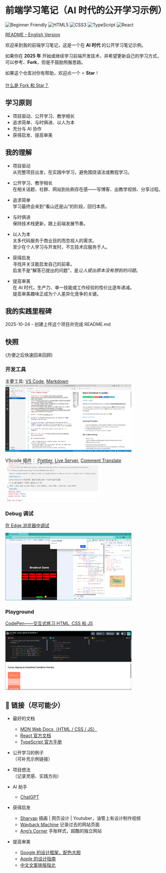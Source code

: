 # 前端学习笔记（AI 时代的公开学习示例）

![Beginner Friendly](https://img.shields.io/badge/Beginner%20Friendly-00C853?logo=handshake&logoColor=white&style=flat-square)
![HTML5](https://img.shields.io/badge/HTML5-E34F26?logo=html5&logoColor=white&style=flat-square)
![CSS3](https://img.shields.io/badge/CSS3-1572B6?logo=css3&logoColor=white&style=flat-square)
![TypeScript](https://img.shields.io/badge/TypeScript-3178C6?logo=typescript&logoColor=white&style=flat-square)
![React](https://img.shields.io/badge/React-61DAFB?logo=react&logoColor=black&style=flat-square)

[README - English Version](./README.md)

欢迎来到我的前端学习笔记，这是一个在 **AI 时代** 的公开学习笔记示例。

如果你在 **2025 年** 开始或继续学习前端开发技术，并希望更新自己的学习方式，可以参考、**Fork**，但是不鼓励照搬思路。

如果这个仓库对你有帮助，欢迎点一个 ⭐️ **Star**！

[什么是 Fork 和 Star？](https://www.cnblogs.com/bibi-feiniaoyuan/p/9519467.html)

## 学习原则

- 项目驱动、公开学习、教学相长
- 追求简单、与时俱进、以人为本
- 充分与 AI 协作
- 获得启发、提高审美

## 我的理解

- 项目驱动  
  从完整项目出发，在实践中学习，避免围绕语法或教程学习。

- 公开学习、教学相长  
  在相关话题、社群、网站到处刷存在感——写博客、出教学视频、分享过程。

- 追求简单  
  学习最终会来到“看山还是山”的阶段，回归本质。

- 与时俱进  
  保持技术栈更新，跟上前端发展节奏。

- 以人为本  
  太多代码服务于商业目的而忽视人的需求。  
  至少在个人学习与开发时，不忘技术应服务于人。

- 获得启发  
  寻找并关注能启发自己的前辈。  
  启发不是“解答已提出的问题”，是*让人提出原本没有想到的问题*。

- 提高审美  
  在 AI 时代，生产力、单一技能或工作经验的性价比逐年递减。  
  提高审美趣味正成为个人差异化竞争的关键。

## 我的实践里程碑

2025-10-24 - 创建上传这个项目并完成 README.md

## 快照

(方便之后快速回来回顾)

### 开发工具

主要工具: [VS Code](https://code.visualstudio.com/), [Markdown](https://www.markdownguide.org/basic-syntax/)
<img src="./images/vscode screenshot.png" alt="VS code Screenshot" width="400">

VScode 插件：
[Prettier](https://marketplace.visualstudio.com/items?itemName=esbenp.prettier-vscode), [Live Server](https://marketplace.visualstudio.com/items?itemName=ritwickdey.LiveServer),
[Comment Translate](https://marketplace.visualstudio.com/items?itemName=intellsmi.comment-translate)  
<img src="./images/comment-translate-screenshot.png" alt="comment-translate-screenshot" width="300">

### Debug 调试

[在 Edge 浏览器中调试](https://learn.microsoft.com/en-us/microsoft-edge/devtools/javascript/)

<img src="./images/browser screenshot.png" alt="Browser Screenshot" width="400">

### Playground

[CodePen——交互式练习 HTML, CSS 和 JS](https://codepen.io/)

<img src="./images/codepen-screenshot.png" alt="codepen screenshot" width="400">

## 🔗 链接（尽可能少）

- 最好的文档

  - [MDN Web Docs（HTML / CSS / JS）](https://developer.mozilla.org/)
  - [React 官方文档](https://react.dev/)
  - [TypeScript 官方手册](https://www.typescriptlang.org/docs/handbook/intro.html)

- 公开学习的例子  
  （可补充示例链接）

- 项目想法  
  （记录灵感、实践方向）

- AI 助手

  - [ChatGPT](https://chatgpt.com/)

- 获得启发

  - [Sharyap](https://www.sharyap.com/) 插画 | 网页设计 | Youtuber，油管上有设计制作视频
  - [Wayback Machine](https://web.archive.org/) 记录过去的网站页面
  - [Ang’s Corner](https://angs-corner.nekoweb.org/) 手账样式，超酷的独立网站

- 提高审美
  - [Google 的设计框架，配色大胆](https://m3.material.io/get-started)
  - [Apple 的设计指南](https://developer.apple.com/design/human-interface-guidelines/)
  - [中文文案排版指北](https://mazhuang.org/wiki/chinese-copywriting-guidelines/)
